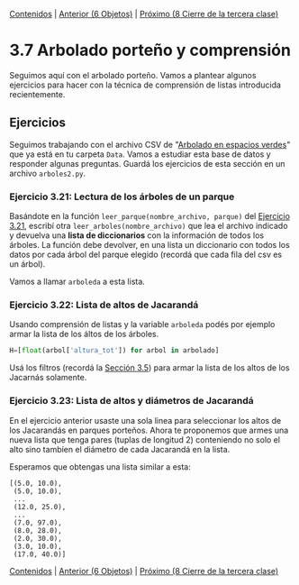 [Contenidos](../Contenidos.md) \| [Anterior (6 Objetos)](06_Objetos.md) \| [Próximo (8 Cierre de la tercera clase)](08_Cierre.md)

# 3.7 Arbolado porteño y comprensión

Seguimos aquí con el arbolado porteño. Vamos a plantear algunos ejercicios para hacer con la técnica de comprensión de listas introducida recientemente.


## Ejercicios

Seguimos trabajando con el archivo CSV de "[Arbolado en espacios verdes](https://data.buenosaires.gob.ar/dataset/arbolado-espacios-verdes)" que ya está en tu carpeta `Data`. Vamos a estudiar esta base de datos y responder algunas preguntas. Guardá los ejercicios de esta sección en un archivo `arboles2.py`.


### Ejercicio 3.21: Lectura de los árboles de un parque
Basándote en la función `leer_parque(nombre_archivo, parque)` del [Ejercicio 3.21](../03_Mas_Python/07_Arboles2.md#ejercicio-321-lectura-de-los-árboles-de-un-parque), escribí otra `leer_arboles(nombre_archivo)` que lea el archivo indicado y devuelva una **lista de diccionarios** con la información de todos los árboles. La función debe devolver, en una lista un diccionario con todos los datos por cada árbol del parque elegido (recordá que cada fila del csv es un árbol).

Vamos a llamar `arboleda` a esta lista.

### Ejercicio 3.22: Lista de altos de Jacarandá
Usando comprensión de listas y la variable `arboleda` podés por ejemplo armar la lista de los áltos de los árboles.

```python
H=[float(arbol['altura_tot']) for arbol in arbolado]
```

Usá los filtros (recordá la [Sección 3.5](../03_Mas_Python/05_Comprension_Listas.md#filtros)) para armar la lista de los altos de los Jacarnás solamente.

### Ejercicio 3.23: Lista de altos y diámetros de Jacarandá
En el ejercicio anterior usaste una sola linea para seleccionar los altos de los Jacarandás en parques porteños. Ahora te proponemos que armes una nueva lista que tenga pares (tuplas de longitud 2) conteniendo no solo el alto sino tambíen el diámetro de cada Jacarandá en la lista.

Esperamos que obtengas una lista similar a esta:
```
[(5.0, 10.0),
 (5.0, 10.0),
 ...
 (12.0, 25.0),
 ...
 (7.0, 97.0), 
 (8.0, 28.0), 
 (2.0, 30.0), 
 (3.0, 10.0), 
 (17.0, 40.0)]
```



[Contenidos](../Contenidos.md) \| [Anterior (6 Objetos)](06_Objetos.md) \| [Próximo (8 Cierre de la tercera clase)](08_Cierre.md)


